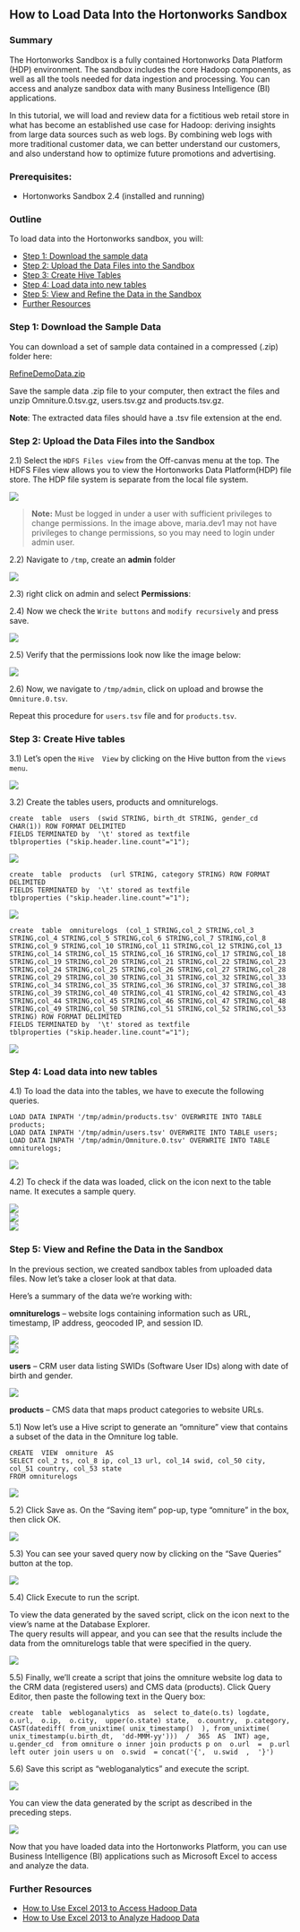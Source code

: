 ## How to Load Data Into the Hortonworks Sandbox

### Summary

The Hortonworks Sandbox is a fully contained Hortonworks Data Platform (HDP) environment. The sandbox includes the core Hadoop components, as well as all the tools needed for data ingestion and processing. You can access and analyze sandbox data with many Business Intelligence (BI) applications.

In this tutorial, we will load and review data for a fictitious web retail store in what has become an established use case for Hadoop: deriving insights from large data sources such as web logs. By combining web logs with more traditional customer data, we can better understand our customers, and also understand how to optimize future promotions and advertising.

### Prerequisites:

*   Hortonworks Sandbox 2.4 (installed and running)

### Outline

To load data into the Hortonworks sandbox, you will:

*   [Step 1: Download the sample data](#download-sample-data)
*   [Step 2: Upload the Data Files into the Sandbox](#upload-the-data-files-into-the-sandbox)
*   [Step 3: Create Hive Tables](#create-hive-tables)
*   [Step 4: Load data into new tables](#load-data-into-new-tables)
*   [Step 5: View and Refine the Data in the Sandbox](#view-and-refine-the-data-in-the-sandbox)
*   [Further Resources](#further-resources)

### Step 1: Download the Sample Data <a id="download-sample-data"></a>

You can download a set of sample data contained in a compressed (.zip) folder here:

[RefineDemoData.zip](https://s3.amazonaws.com/hw-sandbox/tutorial8/RefineDemoData.zip)

Save the sample data .zip file to your computer, then extract the files and unzip Omniture.0.tsv.gz, users.tsv.gz and products.tsv.gz.

**Note**: The extracted data files should have a .tsv file extension at the end.

### Step 2: Upload the Data Files into the Sandbox <a id="upload-the-data-files-into-the-sandbox"></a>

2.1) Select the `HDFS Files view` from the Off-canvas menu at the top. The HDFS Files view allows you to view the Hortonworks Data Platform(HDP) file store. The HDP file system is separate from the local file system. 

![](/assets/hello-hdp/HDFS_file_view_icon.png)
> **Note:** Must be logged in under a user with sufficient privileges to change permissions. In the image above, maria.dev1 may not have privileges to change permissions, so you may need to login under admin user.

2.2) Navigate to `/tmp`, create an **admin** folder

![](/assets/how-to-load-data-into-sandbox/68747470733a2f42f7777772e676f6f676c6564726976652e636f6d2f686f73742f30427a686c4f79776e4f7071386155744456453554576a497a516d633f7261773d74727565.png)

2.3) right click on admin and select **Permissions**:

2.4) Now we check the `Write buttons` and `modify recursively` and press save.

![](/assets/how-to-load-data-into-sandbox/68747470733a22f22f7777772e676f6f676c6564726976652e636f6d2f686f73742f30427a686c4f79776e4f7071384d33557a4e693171636e426a516d633f7261773d74727565.png)

2.5) Verify that the permissions look now like the image below:

![](/assets/how-to-load-data-into-sandbox/68747470733a2f2f7777772e676f6f676c6564726976652e636f6d2f686f73742f30427a686c4f79776e4f70713854475a716345395252316876596d633f7261773d74727565.png)

2.6) Now, we navigate to `/tmp/admin`, click on upload and browse the `Omniture.0.tsv`.

Repeat this procedure for `users.tsv` file and for `products.tsv`.

### Step 3: Create Hive tables <a id="create-hive-tables"></a>

3.1) Let’s open the `Hive  View` by clicking on the Hive button from the `views menu`.

![](/assets/how-to-load-data-into-sandbox/687474707133a2f2f7777772e676f6f676c6564726976652e636f6d2f686f73742f30427a686c4f79776e4f707138566c68794c575934576e6c574e324d3f7261773d74727565.png)

3.2) Create the tables users, products and omniturelogs.

~~~
create  table  users  (swid STRING, birth_dt STRING, gender_cd CHAR(1)) ROW FORMAT DELIMITED
FIELDS TERMINATED by  '\t' stored as textfile 
tblproperties ("skip.header.line.count"="1");
~~~

![](/assets/how-to-load-data-into-sandbox/users_query.png)

~~~
create  table  products  (url STRING, category STRING) ROW FORMAT DELIMITED
FIELDS TERMINATED by  '\t' stored as textfile 
tblproperties ("skip.header.line.count"="1");
~~~

![](/assets/how-to-load-data-into-sandbox/products_query.png)

~~~
create  table  omniturelogs  (col_1 STRING,col_2 STRING,col_3 STRING,col_4 STRING,col_5 STRING,col_6 STRING,col_7 STRING,col_8 STRING,col_9 STRING,col_10 STRING,col_11 STRING,col_12 STRING,col_13 STRING,col_14 STRING,col_15 STRING,col_16 STRING,col_17 STRING,col_18 STRING,col_19 STRING,col_20 STRING,col_21 STRING,col_22 STRING,col_23 STRING,col_24 STRING,col_25 STRING,col_26 STRING,col_27 STRING,col_28 STRING,col_29 STRING,col_30 STRING,col_31 STRING,col_32 STRING,col_33 STRING,col_34 STRING,col_35 STRING,col_36 STRING,col_37 STRING,col_38 STRING,col_39 STRING,col_40 STRING,col_41 STRING,col_42 STRING,col_43 STRING,col_44 STRING,col_45 STRING,col_46 STRING,col_47 STRING,col_48 STRING,col_49 STRING,col_50 STRING,col_51 STRING,col_52 STRING,col_53 STRING) ROW FORMAT DELIMITED
FIELDS TERMINATED by  '\t' stored as textfile 
tblproperties ("skip.header.line.count"="1");
~~~

![](/assets/how-to-load-data-into-sandbox/omniturelogs_query.png)

### Step 4: Load data into new tables <a id="load-data-into-new-tables"></a>

4.1) To load the data into the tables, we have to execute the following queries.

~~~
LOAD DATA INPATH '/tmp/admin/products.tsv' OVERWRITE INTO TABLE products; 
LOAD DATA INPATH '/tmp/admin/users.tsv' OVERWRITE INTO TABLE users; 
LOAD DATA INPATH '/tmp/admin/Omniture.0.tsv' OVERWRITE INTO TABLE omniturelogs;
~~~

![](/assets/how-to-load-data-into-sandbox/load_data_newTables.png)

4.2) To check if the data was loaded, click on the icon next to the table name. It executes a sample query.

![](/assets/how-to-load-data-into-sandbox/products_data_table.png)  
![](/assets/how-to-load-data-into-sandbox/users_data_table.png)  
![](/assets/how-to-load-data-into-sandbox/omniturelog_data_table.png)

### Step 5: View and Refine the Data in the Sandbox <a id="view-and-refine-the-data-in-the-sandbox"></a>

In the previous section, we created sandbox tables from uploaded data files. Now let’s take a closer look at that data.

Here’s a summary of the data we’re working with:

**omniturelogs** – website logs containing information such as URL, timestamp, IP address, geocoded IP, and session ID.

![](/assets/how-to-load-data-into-sandbox/687474707133a2f2f7777772e676f6f676c6564726976652e636f6d2f686f73742f30427a686c4f79776e4f707138516e70445a4846365332395454584d3f7261773d74727565.png?dl=1)  
![](/assets/how-to-load-data-into-sandbox/68747470733a2f2f7777772e676f6f676c6564726976652e636f6d2f686f73742f30427a686c4f79776e4f7071386158707a5430787161475a6d5647383f7261773d74727565.png?dl=1)

**users** – CRM user data listing SWIDs (Software User IDs) along with date of birth and gender.

![](/assets/how-to-load-data-into-sandbox/68747470733a2f2f7777772e676f6f676c6564726976652e636f6d2f686f73742f30427a686c4f79776e4f70713854576b784d46677757576c465344513f7261773d74727565.png?dl=1)

**products** – CMS data that maps product categories to website URLs.

5.1) Now let’s use a Hive script to generate an “omniture” view that contains a subset of the data in the Omniture log table.

~~~
CREATE  VIEW  omniture  AS  
SELECT col_2 ts, col_8 ip, col_13 url, col_14 swid, col_50 city, col_51 country, col_53 state 
FROM omniturelogs
~~~

![](/assets/how-to-load-data-into-sandbox/omniture_subsetview_query.png)

5.2) Click Save as. On the “Saving item” pop-up, type “omniture” in the box, then click OK.

![](/assets/how-to-load-data-into-sandbox/68747470733a2f2f7777772e676f6f676c6564726976652e636f6d2f686f73742f30427a686c4f79776e4f707138546c52745557684d5130686c5645453f7261773d74727565.png?dl=1)

5.3) You can see your saved query now by clicking on the “Save Queries” button at the top.

![](/assets/how-to-load-data-into-sandbox/68747470733a2f2f7777772e676f6f676c6564726976652e636f6d2f686f73742f30427a686c4f79776e4f707138556c59305758426b623164526157633f7261773d74727565.png?dl=1)

5.4) Click Execute to run the script.

To view the data generated by the saved script, click on the icon next to the view’s name at the Database Explorer.  
The query results will appear, and you can see that the results include the data from the omniturelogs table that were specified in the query.

![](/assets/how-to-load-data-into-sandbox/omniture_data_table.png)

5.5) Finally, we’ll create a script that joins the omniture website log data to the CRM data (registered users) and CMS data (products). Click Query Editor, then paste the following text in the Query box:

~~~
create  table  webloganalytics  as  select to_date(o.ts) logdate,  o.url,  o.ip,  o.city,  upper(o.state) state,  o.country,  p.category, CAST(datediff( from_unixtime( unix_timestamp()  ), from_unixtime( unix_timestamp(u.birth_dt,  'dd-MMM-yy')))  /  365  AS  INT) age,  u.gender_cd  from omniture o inner join products p on  o.url  =  p.url  left outer join users u on  o.swid  = concat('{',  u.swid  ,  '}')
~~~

5.6) Save this script as “webloganalytics” and execute the script.

![](/assets/how-to-load-data-into-sandbox/68747470733a2f2f7777772e676f6f676c6564726976652e636f6d2f686f73742f30427a686c4f79776e4f707138526c6877583246664d3367774e55453f7261773d74727565.png?dl=1)

You can view the data generated by the script as described in the preceding steps.

![](/assets/how-to-load-data-into-sandbox/webloganalytics_data_table.png)

Now that you have loaded data into the Hortonworks Platform, you can use Business Intelligence (BI) applications such as Microsoft Excel to access and analyze the data.  

### Further Resources <a id="further-resources"></a>
- [How to Use Excel 2013 to Access Hadoop Data](http://hortonworks.com/hadoop-tutorial/how-to-use-excel-2013-to-access-hadoop-data/)
- [How to Use Excel 2013 to Analyze Hadoop Data](http://hortonworks.com/hadoop-tutorial/how-use-excel-2013-to-analyze-hadoop-data/)
